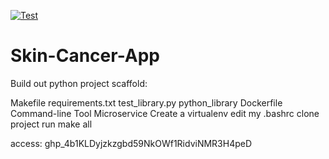 [![Test](https://github.com/DimitrisTsel/Skin-Cancer-App/actions/workflows/main.yml/badge.svg)](https://github.com/DimitrisTsel/Skin-Cancer-App/actions/workflows/main.yml)

# Skin-Cancer-App

Build out python project scaffold:

Makefile
requirements.txt
test_library.py
python_library
Dockerfile
Command-line Tool
Microservice
Create a virtualenv
edit my .bashrc
clone project run make all

access: 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
